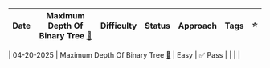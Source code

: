 | Date         |   Maximum Depth Of Binary Tree             [🔗](https://leetcode.com/problems/maximum-depth-of-binary-tree/?envType=study-plan-v2&envId=leetcode-75) | Difficulty | Status    | Approach                       | Tags                      | ⭐   |
|--------------|---------------------------------------------|------------|-----------|--------------------------------|---------------------------|-----|

| 04-20-2025   |  Maximum Depth Of Binary Tree             [🔗](https://leetcode.com/problems/maximum-depth-of-binary-tree/?envType=study-plan-v2&envId=leetcode-75) | Easy       | ✅ Pass    |                                |                           |     |
